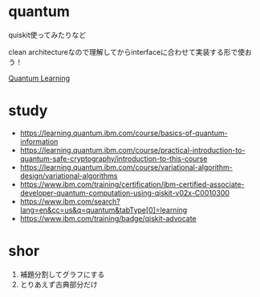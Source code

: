 # quantum

quiskit使ってみたりなど

clean architectureなので理解してからinterfaceに合わせて実装する形で使おう！

[Quantum Learning](https://learning.quantum.ibm.com/course/basics-of-quantum-information/single-systems)

# study

* https://learning.quantum.ibm.com/course/basics-of-quantum-information
* https://learning.quantum.ibm.com/course/practical-introduction-to-quantum-safe-cryptography/introduction-to-this-course
* https://learning.quantum.ibm.com/course/variational-algorithm-design/variational-algorithms
* https://www.ibm.com/training/certification/ibm-certified-associate-developer-quantum-computation-using-qiskit-v02x-C0010300
* https://www.ibm.com/search?lang=en&cc=us&q=quantum&tabType[0]=learning
* https://www.ibm.com/training/badge/qiskit-advocate

# shor

1. 補題分割してグラフにする
2. とりあえず古典部分だけ
